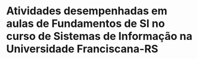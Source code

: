 # Atividades desempenhadas em aulas de Fundamentos de SI no curso de Sistemas de Informação na Universidade Franciscana-RS
